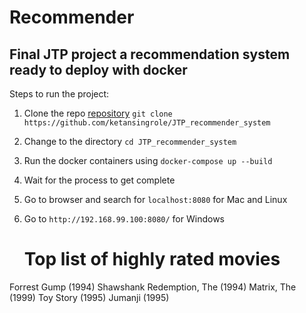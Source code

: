 # Recommender
Final JTP project a recommendation system ready to deploy with docker
---
Steps to run the project:
1. Clone the repo [repository](https://github.com/ketansingrole/JTP_recommender_system) `git clone  https://github.com/ketansingrole/JTP_recommender_system`
2. Change to the directory `cd JTP_recommender_system`
3. Run the docker containers using `docker-compose up --build`
4. Wait for the process to get complete
5. Go to browser and search for `localhost:8080` for Mac and Linux
6. Go to `http://192.168.99.100:8080/` for Windows

	# Top list of highly rated movies
  Forrest Gump (1994)
  Shawshank Redemption, The (1994)
  Matrix, The (1999)
  Toy Story (1995)
  Jumanji (1995)
